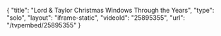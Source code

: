 {
    "title": "Lord & Taylor Christmas Windows Through the Years",
    "type": "solo",
    "layout": "iframe-static",
    "videoId": "25895355",
    "url": "\/tvpembed\/25895355"
}